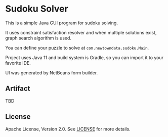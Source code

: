 # Sudoku Solver

This is a simple Java GUI program for sudoku solving.

It uses constraint satisfaction resolver and when multiple solutions exist, graph search algorithm is used.

You can define your puzzle to solve at `com.newtowndata.sudoku.Main`.

Project uses Java 11 and build system is Gradle, so you can import it to your favorite IDE.

UI was generated by NetBeans form builder.

## Artifact

TBD

## License

Apache License, Version 2.0. See [LICENSE](LICENSE) for more details.
